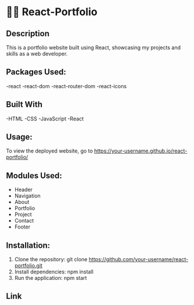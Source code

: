 # 👨‍💼 React-Portfolio

## Description

This is a portfolio website built using React, showcasing my projects and skills as a web developer.

## Packages Used:

-react
-react-dom
-react-router-dom
-react-icons

## Built With

-HTML
-CSS
-JavaScript
-React

## Usage:

To view the deployed website, go to https://your-username.github.io/react-portfolio/

## Modules Used:

- Header
- Navigation
- About
- Portfolio
- Project
- Contact
- Footer

## Installation:

1. Clone the repository: git clone https://github.com/your-username/react-portfolio.git
2. Install dependencies: npm install
3. Run the application: npm start

## Link
